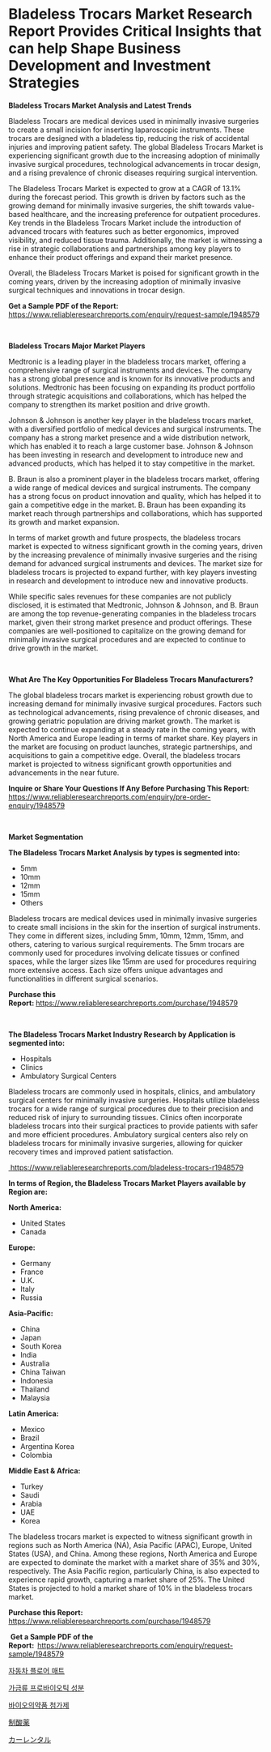 <p><h1>Bladeless Trocars Market Research Report Provides Critical Insights that can help Shape Business Development and Investment Strategies</h1></p><p><strong>Bladeless Trocars Market Analysis and Latest Trends</strong></p>
<p><p>Bladeless Trocars are medical devices used in minimally invasive surgeries to create a small incision for inserting laparoscopic instruments. These trocars are designed with a bladeless tip, reducing the risk of accidental injuries and improving patient safety. The global Bladeless Trocars Market is experiencing significant growth due to the increasing adoption of minimally invasive surgical procedures, technological advancements in trocar design, and a rising prevalence of chronic diseases requiring surgical intervention.</p><p>The Bladeless Trocars Market is expected to grow at a CAGR of 13.1% during the forecast period. This growth is driven by factors such as the growing demand for minimally invasive surgeries, the shift towards value-based healthcare, and the increasing preference for outpatient procedures. Key trends in the Bladeless Trocars Market include the introduction of advanced trocars with features such as better ergonomics, improved visibility, and reduced tissue trauma. Additionally, the market is witnessing a rise in strategic collaborations and partnerships among key players to enhance their product offerings and expand their market presence.</p><p>Overall, the Bladeless Trocars Market is poised for significant growth in the coming years, driven by the increasing adoption of minimally invasive surgical techniques and innovations in trocar design.</p></p>
<p><strong>Get a Sample PDF of the Report:&nbsp;</strong> <a href="https://www.reliableresearchreports.com/enquiry/request-sample/1948579">https://www.reliableresearchreports.com/enquiry/request-sample/1948579</a></p>
<p>&nbsp;</p>
<p><strong>Bladeless Trocars Major Market Players</strong></p>
<p><p>Medtronic is a leading player in the bladeless trocars market, offering a comprehensive range of surgical instruments and devices. The company has a strong global presence and is known for its innovative products and solutions. Medtronic has been focusing on expanding its product portfolio through strategic acquisitions and collaborations, which has helped the company to strengthen its market position and drive growth.</p><p>Johnson & Johnson is another key player in the bladeless trocars market, with a diversified portfolio of medical devices and surgical instruments. The company has a strong market presence and a wide distribution network, which has enabled it to reach a large customer base. Johnson & Johnson has been investing in research and development to introduce new and advanced products, which has helped it to stay competitive in the market.</p><p>B. Braun is also a prominent player in the bladeless trocars market, offering a wide range of medical devices and surgical instruments. The company has a strong focus on product innovation and quality, which has helped it to gain a competitive edge in the market. B. Braun has been expanding its market reach through partnerships and collaborations, which has supported its growth and market expansion.</p><p>In terms of market growth and future prospects, the bladeless trocars market is expected to witness significant growth in the coming years, driven by the increasing prevalence of minimally invasive surgeries and the rising demand for advanced surgical instruments and devices. The market size for bladeless trocars is projected to expand further, with key players investing in research and development to introduce new and innovative products.</p><p>While specific sales revenues for these companies are not publicly disclosed, it is estimated that Medtronic, Johnson & Johnson, and B. Braun are among the top revenue-generating companies in the bladeless trocars market, given their strong market presence and product offerings. These companies are well-positioned to capitalize on the growing demand for minimally invasive surgical procedures and are expected to continue to drive growth in the market.</p></p>
<p>&nbsp;</p>
<p><strong>What Are The Key Opportunities For Bladeless Trocars Manufacturers?</strong></p>
<p><p>The global bladeless trocars market is experiencing robust growth due to increasing demand for minimally invasive surgical procedures. Factors such as technological advancements, rising prevalence of chronic diseases, and growing geriatric population are driving market growth. The market is expected to continue expanding at a steady rate in the coming years, with North America and Europe leading in terms of market share. Key players in the market are focusing on product launches, strategic partnerships, and acquisitions to gain a competitive edge. Overall, the bladeless trocars market is projected to witness significant growth opportunities and advancements in the near future.</p></p>
<p><strong>Inquire or Share Your Questions If Any Before Purchasing This Report:</strong> <a href="https://www.reliableresearchreports.com/enquiry/pre-order-enquiry/1948579">https://www.reliableresearchreports.com/enquiry/pre-order-enquiry/1948579</a></p>
<p>&nbsp;</p>
<p><strong>Market Segmentation</strong></p>
<p><strong>The Bladeless Trocars Market Analysis by types is segmented into:</strong></p>
<p><ul><li>5mm</li><li>10mm</li><li>12mm</li><li>15mm</li><li>Others</li></ul></p>
<p><p>Bladeless trocars are medical devices used in minimally invasive surgeries to create small incisions in the skin for the insertion of surgical instruments. They come in different sizes, including 5mm, 10mm, 12mm, 15mm, and others, catering to various surgical requirements. The 5mm trocars are commonly used for procedures involving delicate tissues or confined spaces, while the larger sizes like 15mm are used for procedures requiring more extensive access. Each size offers unique advantages and functionalities in different surgical scenarios.</p></p>
<p><strong>Purchase this Report:&nbsp;</strong><a href="https://www.reliableresearchreports.com/purchase/1948579">https://www.reliableresearchreports.com/purchase/1948579</a></p>
<p>&nbsp;</p>
<p><strong>The Bladeless Trocars Market Industry Research by Application is segmented into:</strong></p>
<p><ul><li>Hospitals</li><li>Clinics</li><li>Ambulatory Surgical Centers</li></ul></p>
<p><p>Bladeless trocars are commonly used in hospitals, clinics, and ambulatory surgical centers for minimally invasive surgeries. Hospitals utilize bladeless trocars for a wide range of surgical procedures due to their precision and reduced risk of injury to surrounding tissues. Clinics often incorporate bladeless trocars into their surgical practices to provide patients with safer and more efficient procedures. Ambulatory surgical centers also rely on bladeless trocars for minimally invasive surgeries, allowing for quicker recovery times and improved patient satisfaction.</p></p>
<p><a href="https://www.reliableresearchreports.com/bladeless-trocars-r1948579">&nbsp;https://www.reliableresearchreports.com/bladeless-trocars-r1948579</a></p>
<p><strong>In terms of Region, the Bladeless Trocars Market Players available by Region are:</strong></p>
<p>
    <p> <strong> North America: </strong>
        <ul>
            <li>United States</li>
            <li>Canada</li>
        </ul>
        </p> 
    <p> <strong> Europe: </strong>
        <ul>
            <li>Germany</li>
            <li>France</li>
            <li>U.K.</li>
            <li>Italy</li>
            <li>Russia</li>
        </ul>
        </p> 
    <p> <strong> Asia-Pacific: </strong>
        <ul>
            <li>China</li>
            <li>Japan</li>
            <li>South Korea</li>
            <li>India</li>
            <li>Australia</li>
            <li>China Taiwan</li>
            <li>Indonesia</li>
            <li>Thailand</li>
            <li>Malaysia</li>
        </ul>
        </p> 
    <p> <strong> Latin America: </strong>
        <ul>
            <li>Mexico</li>
            <li>Brazil</li>
            <li>Argentina Korea</li>
            <li>Colombia</li>
        </ul>
        </p> 
    <p> <strong> Middle East & Africa: </strong>
        <ul>
            <li>Turkey</li>
            <li>Saudi</li>
            <li>Arabia</li>
            <li>UAE</li>
            <li>Korea</li>
        </ul>
    </p>
    </p>
<p><p>The bladeless trocars market is expected to witness significant growth in regions such as North America (NA), Asia Pacific (APAC), Europe, United States (USA), and China. Among these regions, North America and Europe are expected to dominate the market with a market share of 35% and 30%, respectively. The Asia Pacific region, particularly China, is also expected to experience rapid growth, capturing a market share of 25%. The United States is projected to hold a market share of 10% in the bladeless trocars market.</p></p>
<p><strong>Purchase this Report: </strong><a href="https://www.reliableresearchreports.com/purchase/1948579">https://www.reliableresearchreports.com/purchase/1948579</a></p>
<p>&nbsp;<strong>Get a Sample PDF of the Report:&nbsp;&nbsp;</strong><a href="https://www.reliableresearchreports.com/enquiry/request-sample/1948579">https://www.reliableresearchreports.com/enquiry/request-sample/1948579</a></p>
<p><strong></strong></p>
<p><p><a href="https://medium.com/@dadanedu33/%EC%9E%90%EB%8F%99%EC%B0%A8-%EB%B0%94%EB%8B%A5-%EB%A7%A4%ED%8A%B8-%EC%8B%9C%EC%9E%A5-%EA%B7%9C%EB%AA%A8-cagr-%ED%8A%B8%EB%A0%8C%EB%93%9C-2024-2030-8d02ce5afddb">자동차 플로어 매트</a></p><p><a href="https://github.com/fredrickeglers/Market-Research-Report-List-2/blob/main/709033545403.md">가금류 프로바이오틱 성분</a></p><p><a href="https://github.com/RichardLueilwitz787/Market-Research-Report-List-1/blob/main/187663645404.md">바이오의약품 첨가제</a></p><p><a href="https://medium.com/@deontestanton2023/%E5%88%B6%E9%85%B8%E8%96%AC%E5%B8%82%E5%A0%B4-%E5%B8%82%E5%A0%B4%E3%82%B7%E3%82%A7%E3%82%A2-%E5%B8%82%E5%A0%B4%E3%81%AE%E3%83%88%E3%83%AC%E3%83%B3%E3%83%89-%E5%B0%86%E6%9D%A5%E3%81%AE%E6%88%90%E9%95%B7%E3%82%92%E6%8E%A2%E3%82%8B-94e99f902018">制酸薬</a></p><p><a href="https://github.com/hwbcz413288296/Market-Research-Report-List-2/blob/main/728996750264.md">カーレンタル</a></p></p>